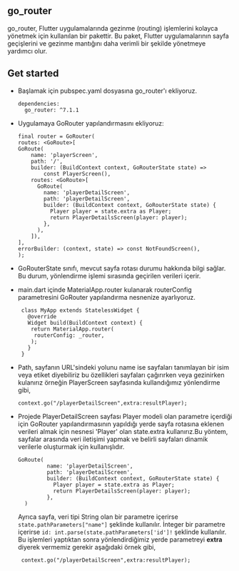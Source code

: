 ## go_router

go_router, Flutter uygulamalarında gezinme (routing) işlemlerini kolayca yönetmek için kullanılan bir pakettir. Bu paket, Flutter uygulamalarının sayfa geçişlerini ve gezinme mantığını daha verimli bir şekilde yönetmeye yardımcı olur.

## Get started

- Başlamak için pubspec.yaml dosyasına go_router'ı ekliyoruz.

   ```
   dependencies:
     go_router: ^7.1.1
   ```

- Uygulamaya GoRouter yapılandırmasını ekliyoruz:
    ```
    final router = GoRouter(
  routes: <GoRoute>[
    GoRoute(
        name: 'playerScreen',
        path: '/',
        builder: (BuildContext context, GoRouterState state) =>
            const PlayerScreen(),
        routes: <GoRoute>[
          GoRoute(
            name: 'playerDetailScreen',
            path: 'playerDetailScreen',
            builder: (BuildContext context, GoRouterState state) {
              Player player = state.extra as Player;
              return PlayerDetailsScreen(player: player);
            },
          ),
        ]),
   ],
  errorBuilder: (context, state) => const NotFoundScreen(),
  ); 
  ```
 - GoRouterState sınıfı, mevcut sayfa rotası durumu hakkında bilgi sağlar. Bu durum, yönlendirme işlemi sırasında geçirilen verileri içerir.

 - main.dart içinde  MaterialApp.router kulanarak routerConfig parametresini GoRouter yapılandırma nesnenize ayarlıyoruz.
    ```
     class MyApp extends StatelessWidget {
       @override
       Widget build(BuildContext context) {
        return MaterialApp.router(
         routerConfig: _router,
        );
       }
     }
     ``` 

-  Path, sayfanın URL'sindeki yolunu name ise sayfaları tanımlayan bir isim veya etiket diyebiliriz bu özellikleri sayfaları çağırırken veya gezinirken kulanırız örneğin PlayerScreen sayfasında kullandığımız yönlendirme gibi,

   ```
   context.go("/playerDetailScreen",extra:resultPlayer);
    ```
- Projede PlayerDetailScreen sayfası Player modeli olan parametre içerdiği için GoRouter yapılandırmasının yapıldığı yerde sayfa rotasına eklenen verileri almak için nesnesi 'Player' olan state.extra kullanırız.Bu yöntem, sayfalar arasında veri iletişimi yapmak ve belirli sayfaları dinamik verilerle oluşturmak için kullanışlıdır.

   ```
   GoRoute(
            name: 'playerDetailScreen',
            path: 'playerDetailScreen',
            builder: (BuildContext context, GoRouterState state) {
              Player player = state.extra as Player;
              return PlayerDetailsScreen(player: player);
            },
     )
   ```

   Ayrıca sayfa, veri tipi String olan bir parametre içerirse  ```state.pathParameters["name"]``` şeklinde kullanılır.
   İnteger bir parametre içerirse  ```id: int.parse(state.pathParameters['id']!``` şeklinde kullanılır. Bu işlemleri yaptıktan sonra
   yönlendirdiğimiz yerde  parametreyi **extra**  diyerek vermemiz gerekir aşağıdaki örnek gibi,
   ```
    context.go("/playerDetailScreen",extra:resultPlayer); 
   ``` 
  
